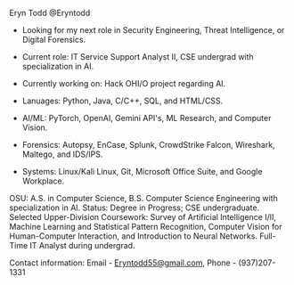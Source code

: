 <!--
**eryntodd/eryntodd** is a ✨ _special_ ✨ repository because its `README.md` (this file) appears on your GitHub profile.



- 🔭 I’m currently working on ...
- 🌱 I’m currently learning ...
- 👯 I’m looking to collaborate on ...
- 🤔 I’m looking for help with ...
- 💬 Ask me about ...
- 📫 How to reach me: ...
- 😄 Pronouns: ...
- ⚡ Fun fact: ...
-->
Eryn Todd @Eryntodd

- Looking for my next role in Security Engineering, Threat Intelligence, or Digital Forensics.
- Current role: IT Service Support Analyst II, CSE undergrad with specialization in AI.
- Currently working on: Hack OHI/O project regarding AI.

- Lanuages: Python, Java, C/C++, SQL, and HTML/CSS.
- AI/ML: PyTorch, OpenAI, Gemini API's, ML Research, and Computer Vision.
- Forensics: Autopsy, EnCase, Splunk, CrowdStrike Falcon, Wireshark, Maltego, and IDS/IPS. 
- Systems: Linux/Kali Linux, Git, Microsoft Office Suite, and Google Workplace.

OSU: A.S. in Computer Science, B.S. Computer Science Engineering with specialization in AI. Status: Degree in Progress; CSE undergraduate.
Selected Upper-Division Coursework: Survey of Artificial Intelligence I/II, Machine Learning and Statistical Pattern Recognition,
Computer Vision for Human-Computer Interaction, and Introduction to Neural Networks.
Full-Time IT Analyst during undergrad.

Contact information: Email - Eryntodd55@gmail.com, Phone - (937)207-1331

